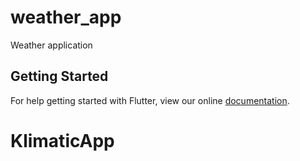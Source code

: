 # weather_app

Weather application

## Getting Started

For help getting started with Flutter, view our online
[documentation](https://flutter.io/).
# KlimaticApp
